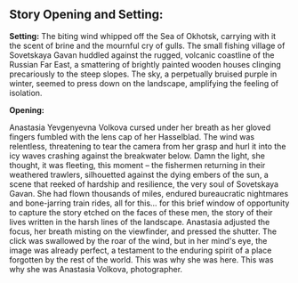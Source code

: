 ## Story Opening and Setting:

**Setting:** The biting wind whipped off the Sea of Okhotsk, carrying with it the scent of brine and the mournful cry of gulls. The small fishing village of Sovetskaya Gavan huddled against the rugged, volcanic coastline of the Russian Far East, a smattering of brightly painted wooden houses clinging precariously to the steep slopes. The sky, a perpetually bruised purple in winter, seemed to press down on the landscape, amplifying the feeling of isolation.

**Opening:**

Anastasia Yevgenyevna Volkova cursed under her breath as her gloved fingers fumbled with the lens cap of her Hasselblad. The wind was relentless, threatening to tear the camera from her grasp and hurl it into the icy waves crashing against the breakwater below. Damn the light, she thought, it was fleeting, this moment – the fishermen returning in their weathered trawlers, silhouetted against the dying embers of the sun, a scene that reeked of hardship and resilience, the very soul of Sovetskaya Gavan. She had flown thousands of miles, endured bureaucratic nightmares and bone-jarring train rides, all for this… for this brief window of opportunity to capture the story etched on the faces of these men, the story of their lives written in the harsh lines of the landscape. Anastasia adjusted the focus, her breath misting on the viewfinder, and pressed the shutter. The click was swallowed by the roar of the wind, but in her mind's eye, the image was already perfect, a testament to the enduring spirit of a place forgotten by the rest of the world. This was why she was here. This was why she was Anastasia Volkova, photographer.

